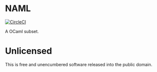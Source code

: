 # NAML

[![CircleCI](https://circleci.com/gh/namachan10777/naml.svg?style=svg)](https://circleci.com/gh/namachan10777/naml)

A OCaml subset.

# Unlicensed
This is free and unencumbered software released into the public domain.
